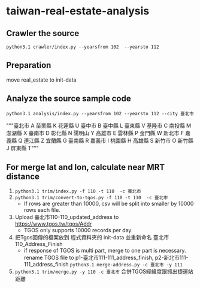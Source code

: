 # taiwan-real-estate-analysis

## Crawler the source

`python3.1 crawler/index.py --yearsfrom 102  --yearsto 112`

## Preparation

move real_estate to init-data

## Analyze the source sample code

`python3.1 analysis/index.py --yearsfrom 102 --yearsto 112 --city 臺北市`

"""臺北市 A 苗栗縣 K 花蓮縣 U
臺中市 B 臺中縣 L 臺東縣 V
基隆市 C 南投縣 M 澎湖縣 X
臺南市 D 彰化縣 N 陽明山 Y
高雄市 E 雲林縣 P 金門縣 W
新北市 F 嘉義縣 Q 連江縣 Z
宜蘭縣 G 臺南縣 R 嘉義市 I
桃園縣 H 高雄縣 S 新竹市 O
新竹縣 J 屏東縣 T"""

## For merge lat and lon, calculate near MRT distance

1. `python3.1 trim/index.py -f 110 -t 110  -c 臺北市`
2. `python3.1 trim/convert-to-tgos.py -f 110 -t 110  -c 臺北市`
    - If rows are greater than 10000, csv will be split into smaller by 10000 rows each file.
3.  Upload 臺北市110-110_updated_address to https://www.tgos.tw/tgos/Addr
    - TGOS only supports 10000 records per day
4.  把Tgos回傳的檔案放到 程式資料夾的 init-data 並重新命名 臺北市110_Address_Finish
    -  if response of TGOS is multi part, merge to one part is necessary. rename TGOS file to p1-臺北市111-111_address_finish, p2-新北市111-111_address_finish `python3.1 merge-address.py -c 臺北市 -y 111`
5. `python3.1 trim/merge.py -y 110 -c 臺北市` 合併TGOS經緯度跟抓出捷運站距離

